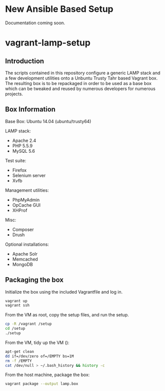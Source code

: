 # New Ansible Based Setup
Documentation coming soon.

# vagrant-lamp-setup

## Introduction

The scripts contained in this repository configure a generic LAMP stack and a few development utilities onto a Unbuntu Trusty Tahr based Vagrant box. The resulting box is to be repackaged in order to be used as a base box which can be tweaked and reused by numerous developers for numerous projects.

## Box Information

Base Box: Ubuntu 14.04 (ubuntu/trusty64)

LAMP stack:
* Apache 2.4
* PHP 5.5.9
* MySQL 5.6

Test suite:
* Firefox
* Selenium server
* Xvfb

Management utilities:
* PhpMyAdmin
* OpCache GUI
* XHProf

Misc:
* Composer
* Drush

Optional installations:
* Apache Solr
* Memcached
* MongoDB

## Packaging the box

Initialize the box using the included Vagrantfile and log in.

```bash
vagrant up
vagrant ssh
```

From the VM as root, copy the setup files, and run the setup.

```bash
cp -R /vagrant /setup
cd /setup
./setup
```

From the VM, tidy up the VM ():

```bash
apt-get clean
dd if=/dev/zero of=/EMPTY bs=1M
rm -f /EMPTY
cat /dev/null > ~/.bash_history && history -c
```

From the host machine, package the box:

```bash
vagrant package --output lamp.box
```
